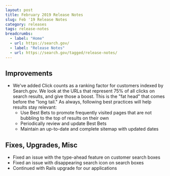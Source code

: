 ```yaml
---
layout: post
title: February 2019 Release Notes
slug: Feb '19 Release Notes
category: releases
tags: release-notes
breadcrumbs:
  - label: "Home"
  - url: https://search.gov/
  - label: "Release Notes"
  - url: https://search.gov/tagged/release-notes/
---
```


## Improvements

* We've added Click counts as a ranking factor for customers indexed by Search.gov. We look at the URLs that represent 75% of all clicks on search results, and give those a boost. This is the "fat head" that comes before the "long tail." As always, following best practices will help results stay relevant:
  * Use Best Bets to promote frequently visited pages that are not bubbling to the top of results on their own
  * Periodically review and update Best Bets
  * Maintain an up-to-date and complete sitemap with updated <lastmod> dates

## Fixes, Upgrades, Misc

* Fixed an issue with the type-ahead feature on customer search boxes
* Fixed an issue with disappearing search icon on search boxes
* Continued with Rails upgrade for our applications